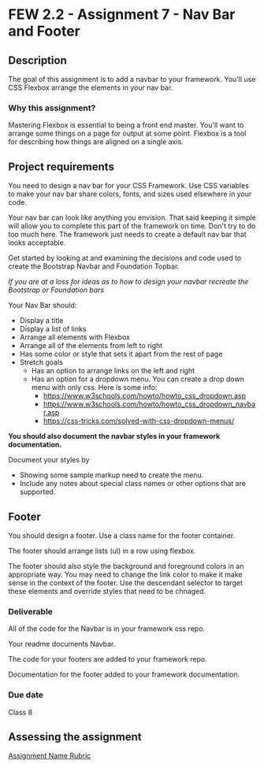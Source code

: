 # FEW 2.2 - Assignment 7 - Nav Bar and Footer

## Description 

The goal of this assignment is to add a navbar to your framework. You'll use CSS Flexbox arrange the elements in your nav bar. 

### Why this assignment?

Mastering Flexbox is essential to being a front end master. You'll want to arrange some things on a page for output at some point. Flexbox is a tool for describing how things are aligned on a single axis. 

## Project requirements

You need to design a nav bar for your CSS Framework. Use CSS variables to make your nav bar share colors, fonts, and sizes used elsewhere in your code. 

Your nav bar can look like anything you envision. That said keeping it simple will allow you to complete this part of the framework on time. Don't try to do too much here. The framework just needs to create a default nav bar that looks acceptable. 

Get started by looking at and examining the decisions and code used to create the Bootstrap Navbar and Foundation Topbar. 

_If you are at a loss for ideas as to how to design your navbar recreate the Bootstrap or Foundation bars_ 

Your Nav Bar should: 

- Display a title 
- Display a list of links
- Arrange all elements with Flexbox
- Arrange all of the elements from left to right
- Has some color or style that sets it apart from the rest of page
- Stretch goals
  - Has an option to arrange links on the left and right
  - Has an option for a dropdown menu. You can create a drop down menu with only css. Here is some info: 
    - https://www.w3schools.com/howto/howto_css_dropdown.asp
    - https://www.w3schools.com/howto/howto_css_dropdown_navbar.asp
    - https://css-tricks.com/solved-with-css-dropdown-menus/

**You should also document the navbar styles in your framework documentation.**

Document your styles by 

- Showing some sample markup need to create the menu.
- Include any notes about special class names or other options that are supported. 

## Footer 

You should design a footer. Use a class name for the footer container. 

The footer should arrange lists (ul) in a row using flexbox. 

The footer should also style the background and foreground colors in an appropriate way. You may need to change the link color to make it make sense in the context of the footer. Use the descendant selector to target these elements and override styles that need to be chnaged.  

### Deliverable

All of the code for the Navbar is in your framework css repo. 

Your readme documents Navbar. 

The code for your footers are added to your framework repo. 

Documentation for the footer added to your framework documentation. 

### Due date

Class 8 

## Assessing the assignment

[Assignment Name Rubric](assignment-07-layout-rubric.md)
